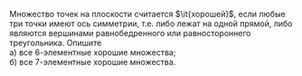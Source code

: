 Множество точек на плоскости считается 
$\it{хорошей}$, если любые три точки имеют ось симметрии, т.е. либо лежат на одной прямой, либо являются вершинами равнобедренного или равностороннего треугольника. Опишите
<br/>
а) все 6-элементные хорошие множества;
<br/>
б) все 7-элементные хорошие множества.